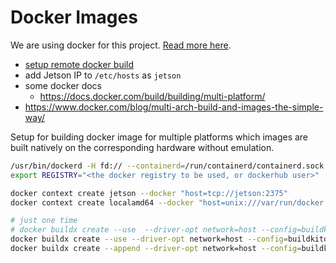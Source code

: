 # Docker Images

We are using docker for this project. [Read more here](https://www.enthusiasticroboticist.com/blog/ros-2-on-jetson-nano-using-docker/).

- [setup remote docker build](https://youtu.be/YX2BSioWyhI)
- add Jetson IP to `/etc/hosts` as `jetson`
- some docker docs
  - https://docs.docker.com/build/building/multi-platform/
- https://www.docker.com/blog/multi-arch-build-and-images-the-simple-way/

Setup for building docker image for multiple platforms which images are built natively on the corresponding hardware without emulation.

```bash
/usr/bin/dockerd -H fd:// --containerd=/run/containerd/containerd.sock
export REGISTRY="<the docker registry to be used, or dockerhub user>"

docker context create jetson --docker "host=tcp://jetson:2375"
docker context create localamd64 --docker "host=unix:///var/run/docker.sock"

# just one time
# docker buildx create --use  --driver-opt network=host --config=buildkitd.toml --name MultiPlatform
docker buildx create --use --driver-opt network=host --config=buildkitd-arm64.toml --name mybuilder jetson
docker buildx create --append --driver-opt network=host --config=buildkitd-amd64.toml --name mybuilder localamd64
```
